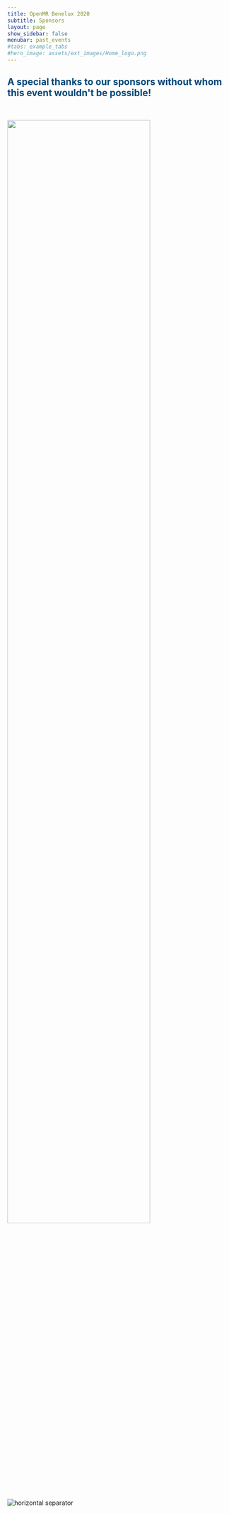 ```yaml
---
title: OpenMR Benelux 2020
subtitle: Sponsors
layout: page
show_sidebar: false
menubar: past_events
#tabs: example_tabs
#hero_image: assets/ext_images/Home_logo.png
---
```


## <span style="color:#004777"> A special thanks to our sponsors without whom this event wouldn't be possible! </span>

<style>
.img1 {
  width: 80%;
  height: auto;
  display: inline-block;
}
</style>

&nbsp;

<img class="img1" style="float: left;" src="../../assets/ext_images/2020/sponsor_page.png" width="1230px" height="190px">

<img class="img-separator" src="{{ site.baseurl }}/assets/ext_images/2020/post_separator.png" alt="horizontal separator" />
<br>
<a href="#"><i class="fas fa-arrow-alt-circle-up" style="position: relative; top: -3px; text-indent: 0px; vertical-align: middle; color:#004777;"></i></a>
